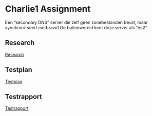 # Charlie1 Assignment


Een “secondary DNS” server die zelf geen zonebestanden bevat, maar synchroni-seert metbravo1.De buitenwereld kent deze server als “ns2"

## Research

[Research](./research.md)


## Testplan

[Testplan](./testplan.md)

## Testrapport

[Testrapport](./testrapport.md)
